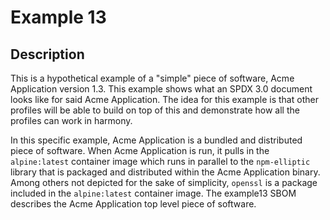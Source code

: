 # Example 13

## Description

This is a hypothetical example of a "simple" piece of software, Acme Application version 1.3. This example shows what an SPDX 3.0 document looks like for said Acme Application. The idea for this example is that other profiles will be able to build on top of this and demonstrate how all the profiles can work in harmony.

In this specific example, Acme Application is a bundled and distributed piece of software. When Acme Application is run, it pulls in the `alpine:latest` container image which runs in parallel to the `npm-elliptic` library that is packaged and distributed within the Acme Application binary. Among others not depicted for the sake of simplicity, `openssl` is a package included in the `alpine:latest` container image. The example13 SBOM describes the Acme Application top level piece of software.
